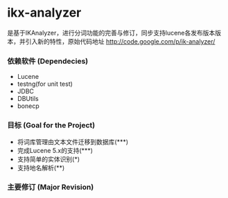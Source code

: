 # ikx-analyzer
是基于IKAnalyzer，进行分词功能的完善与修订，同步支持lucene各发布版本版本，并引入新的特性，原始代码地址 http://code.google.com/p/ik-analyzer/

### 依赖软件 (Dependecies)
- Lucene
- testng(for unit test)
- JDBC
- DBUtils
- bonecp

### 目标 (Goal for the Project)
- 将词库管理由文本文件迁移到数据库(***)
- 完成Lucene 5.x的支持(***)
- 支持简单的实体识别(*)
- 支持地名解析(**)

### 主要修订 (Major Revision)
